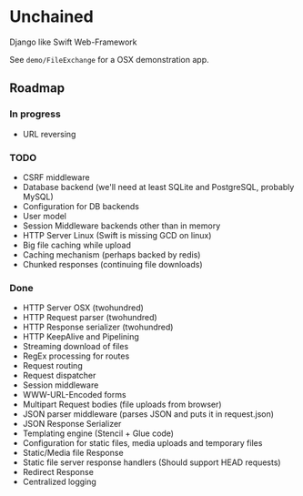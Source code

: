 # Unchained

Django like Swift Web-Framework

See `demo/FileExchange` for a OSX demonstration app.

## Roadmap

### In progress

- URL reversing

### TODO

- CSRF middleware
- Database backend (we'll need at least SQLite and PostgreSQL, probably MySQL)
- Configuration for DB backends
- User model
- Session Middleware backends other than in memory
- HTTP Server Linux (Swift is missing GCD on linux)
- Big file caching while upload
- Caching mechanism (perhaps backed by redis)
- Chunked responses (continuing file downloads)

### Done

- HTTP Server OSX (twohundred)
- HTTP Request parser (twohundred)
- HTTP Response serializer (twohundred)
- HTTP KeepAlive and Pipelining
- Streaming download of files
- RegEx processing for routes
- Request routing
- Request dispatcher
- Session middleware
- WWW-URL-Encoded forms
- Multipart Request bodies (file uploads from browser)
- JSON parser middleware (parses JSON and puts it in request.json)
- JSON Response Serializer
- Templating engine (Stencil + Glue code)
- Configuration for static files, media uploads and temporary files
- Static/Media file Response
- Static file server response handlers (Should support HEAD requests)
- Redirect Response
- Centralized logging
